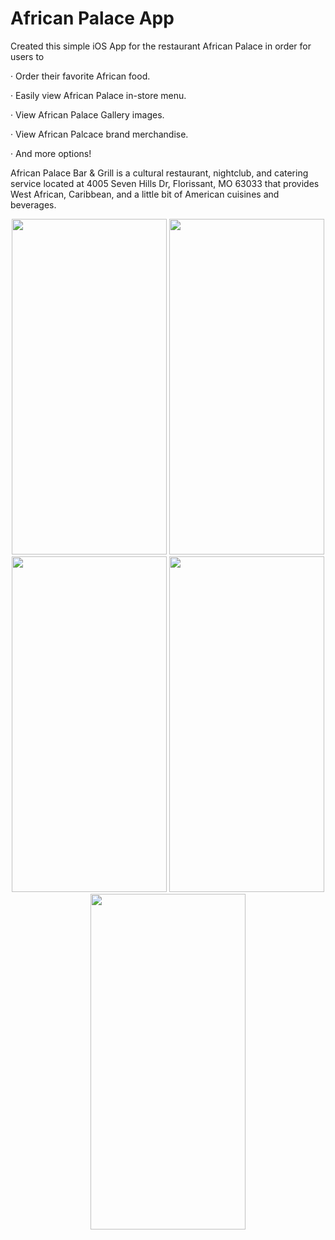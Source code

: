 # African Palace App

Created this simple iOS App for the restaurant African Palace in order for users to 

· Order their favorite African food.

· Easily view African Palace in-store menu. 

· View African Palace Gallery images.

· View African Palcace brand merchandise.

· And more options!

African Palace Bar & Grill is a cultural restaurant, nightclub, 
and catering service located at 4005 Seven Hills Dr, Florissant, MO 63033 that provides 
West African, Caribbean, and a little bit of American cuisines and beverages.

<p align = "center">
 <img src= "https://user-images.githubusercontent.com/24784219/181008303-e4f33ba1-7240-4db3-8b8a-69b8e8b5642c.jpeg" width = "248" height = "537"/>
 <img src= "https://user-images.githubusercontent.com/24784219/181008325-15bbc338-4606-4a24-ad80-2eb88f7d4369.jpeg" width = "248" height = "537"/>
 <img src= "https://user-images.githubusercontent.com/24784219/181008332-e7032b43-c023-4e27-888f-673ca6dd8c2a.jpeg" width = "248" height = "537"/>
 <img src= "https://user-images.githubusercontent.com/24784219/181008345-55b17d4a-c02f-4215-ab91-78ec2a1cf32a.jpeg" width = "248" height = "537"/>
 <img src= "https://user-images.githubusercontent.com/24784219/181008358-a474fe67-23b8-4ff6-99d4-0b0a45ff9c23.jpeg" width = "248" height = "537"/>
</p>

